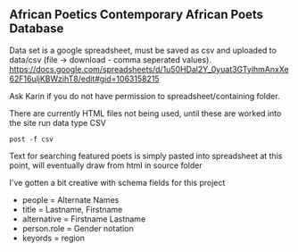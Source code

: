 ## African Poetics Contemporary African Poets Database

Data set is a google spreadsheet, must be saved as csv and uploaded to data/csv (file -> download - comma seperated values). https://docs.google.com/spreadsheets/d/1u50HDal2Y_0yuat3GTyihmAnxXe62F16uljKBWzihT8/edit#gid=1063158215

Ask Karin if you do not have permission to spreadsheet/containing folder. 

There are currently HTML files not being used, until these are worked into the site run data type CSV

`post -f csv`

Text for searching featured poets is simply pasted into spreadsheet at this point, will eventually draw from html in source folder

I've gotten a bit creative with schema fields for this project

- people = Alternate Names
- title = Lastname, Firstname
- alternative = Firstname Lastname
- person.role = Gender notation
- keyords = region

